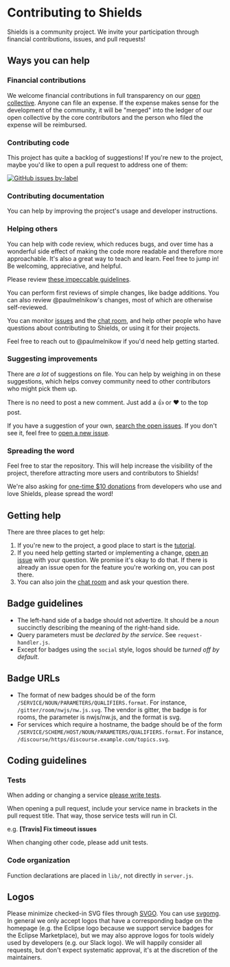 Contributing to Shields
=======================

Shields is a community project. We invite your participation through
financial contributions, issues, and pull requests!


Ways you can help
-----------------

### Financial contributions

We welcome financial contributions in full transparency on our
[open collective](https://opencollective.com/shields). Anyone can file an
expense. If the expense makes sense for the development of the community, it
will be "merged" into the ledger of our open collective by the core
contributors and the person who filed the expense will be reimbursed.

### Contributing code

This project has quite a backlog of suggestions! If you're new to the project,
maybe you'd like to open a pull request to address one of them:

[![GitHub issues by-label](https://img.shields.io/github/issues/badges/shields/good%20first%20issue.svg)](https://github.com/badges/shields/issues?q=is%3Aissue+is%3Aopen+label%3A%22good+first+issue%22)

### Contributing documentation

You can help by improving the project's usage and developer instructions.

### Helping others

You can help with code review, which reduces bugs, and over time has a
wonderful side effect of making the code more readable and therefore more
approachable. It's also a great way to teach and learn. Feel free to jump in!
Be welcoming, appreciative, and helpful.

Please review [these impeccable guidelines][code review guidelines].

You can perform first reviews of simple changes, like badge additions. You can
also review @paulmelnikow's changes, most of which are otherwise
self-reviewed.

You can monitor [issues][] and the [chat room][], and help other people who
have questions about contributing to Shields, or using it for their projects.

Feel free to reach out to @paulmelnikow if you'd need help getting started.

[code review guidelines]: http://amyciavolino.com/assets/MindfulCommunicationInCodeReviews.pdf
[issues]: https://github.com/badges/shields/issues
[chat room]: https://discordapp.com/invite/HjJCwm5

### Suggesting improvements

There are _a lot_ of suggestions on file. You can help by weighing in on these
suggestions, which helps convey community need to other contributors who might
pick them up.

There is no need to post a new comment. Just add a :thumbsup: or :heart: to
the top post.

If you have a suggestion of your own, [search the open issues][issues]. If you
don't see it, feel free to [open a new issue][open an issue].

[open an issue]: https://github.com/badges/shields/issues/new

### Spreading the word

Feel free to star the repository. This will help increase the visibility of the project, therefore attracting more users and contributors to Shields!

We're also asking for [one-time $10 donations](https://opencollective.com/shields) from developers who use and love Shields, please spread the word!

Getting help
------------

There are three places to get help:

1. If you're new to the project, a good place to start is the [tutorial][].
2. If you need help getting started or implementing a change, [open an issue][]
   with your question. We promise it's okay to do that. If there is already an
   issue open for the feature you're working on, you can post there.
3. You can also join the [chat room][] and ask your question there.

[tutorial]: doc/TUTORIAL.md


Badge guidelines
----------------

- The left-hand side of a badge should not advertize. It should be a *noun*
  succinctly describing the meaning of the right-hand side.
- Query parameters must be *declared by the service*. See `request-handler.js`.
- Except for badges using the `social` style, logos should be *turned off by
  default*.


Badge URLs
----------

- The format of new badges should be of the form
  `/SERVICE/NOUN/PARAMETERS/QUALIFIERS.format`. For instance,
  `/gitter/room/nwjs/nw.js.svg`. The vendor is gitter, the
  badge is for rooms, the parameter is nwjs/nw.js, and the format is svg.
- For services which require a hostname, the badge should be of the form
  `/SERVICE/SCHEME/HOST/NOUN/PARAMETERS/QUALIFIERS.format`. For instance,
  `/discourse/https/discourse.example.com/topics.svg`.


Coding guidelines
-----------------

### Tests

When adding or changing a service [please write tests][service-tests].

When opening a pull request, include your service name in brackets in the pull
request title. That way, those service tests will run in CI.

e.g. **[Travis] Fix timeout issues**

When changing other code, please add unit tests.

[service-tests]: https://github.com/badges/shields/blob/master/doc/service-tests.md

### Code organization

Function declarations are placed in `lib/`, not directly in `server.js`.


Logos
-----

Please minimize checked-in SVG files through [SVGO][]. You can use [svgomg][]. In general we only accept logos that have a corresponding badge on the homepage (e.g. the Eclipse logo because we support service badges for the Eclipse Marketplace), but we may also approve logos for tools widely used by developers (e.g. our Slack logo). We will happily consider all requests, but don't expect systematic approval, it's at the discretion of the maintainers.

[SVGO]: https://github.com/svg/svgo
[svgomg]: https://jakearchibald.github.io/svgomg/
